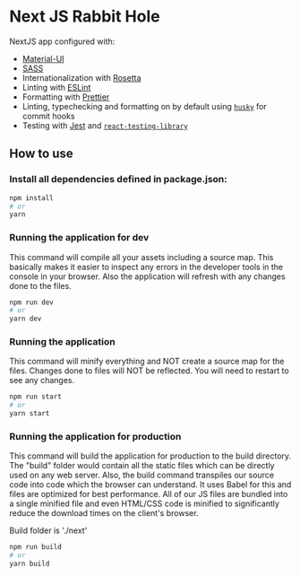 # Next JS Rabbit Hole

NextJS app configured with:

- [Material-UI](https://material-ui.com/)
- [SASS](https://sass-lang.com/)
- Internationalization with [Rosetta](https://www.npmjs.com/package/rosetta)
- Linting with [ESLint](https://eslint.org/)
- Formatting with [Prettier](https://prettier.io/)
- Linting, typechecking and formatting on by default using [`husky`](https://github.com/typicode/husky) for commit hooks
- Testing with [Jest](https://jestjs.io/) and [`react-testing-library`](https://testing-library.com/docs/react-testing-library/intro)

## How to use

### Install all dependencies defined in package.json:

```bash
npm install
# or
yarn
```

### Running the application for dev
This command will compile all your assets including a source map. 
This basically makes it easier to inspect any errors in the developer tools 
in the console in your browser. Also the application will refresh with any
changes done to the files.

```bash
npm run dev
# or
yarn dev
```

### Running the application
This command will minify everything and NOT create a source map for the files.
Changes done to files will NOT be reflected. You will need to restart to see
any changes.

```bash
npm run start
# or
yarn start
```

### Running the application for production
This command will build the application for production to the build directory.
The "build" folder would contain all the static files which can be directly used 
on any web server. Also, the build command transpiles our source code into code 
which the browser can understand. It uses Babel for this and files are optimized 
for best performance. All of our JS files are bundled into a single minified file 
and even HTML/CSS code is minified to significantly reduce the download times on 
the client's browser.

Build folder is './next'

```bash
npm run build
# or
yarn build
```
